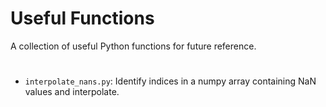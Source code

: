 # Useful Functions
A collection of useful Python functions for future reference.

#
* `interpolate_nans.py`: Identify indices in a numpy array containing NaN values and interpolate.
